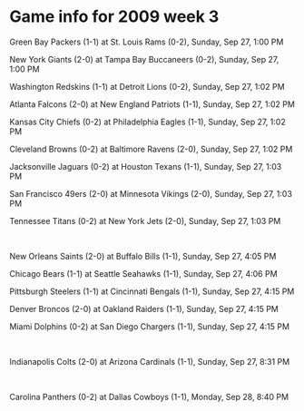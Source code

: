 # Game info for 2009 week 3

Green Bay Packers (1-1) at St. Louis Rams (0-2), Sunday, Sep 27, 1:00 PM

New York Giants (2-0) at Tampa Bay Buccaneers (0-2), Sunday, Sep 27, 1:00 PM

Washington Redskins (1-1) at Detroit Lions (0-2), Sunday, Sep 27, 1:02 PM

Atlanta Falcons (2-0) at New England Patriots (1-1), Sunday, Sep 27, 1:02 PM

Kansas City Chiefs (0-2) at Philadelphia Eagles (1-1), Sunday, Sep 27, 1:02 PM

Cleveland Browns (0-2) at Baltimore Ravens (2-0), Sunday, Sep 27, 1:02 PM

Jacksonville Jaguars (0-2) at Houston Texans (1-1), Sunday, Sep 27, 1:03 PM

San Francisco 49ers (2-0) at Minnesota Vikings (2-0), Sunday, Sep 27, 1:03 PM

Tennessee Titans (0-2) at New York Jets (2-0), Sunday, Sep 27, 1:03 PM


<br/>

New Orleans Saints (2-0) at Buffalo Bills (1-1), Sunday, Sep 27, 4:05 PM

Chicago Bears (1-1) at Seattle Seahawks (1-1), Sunday, Sep 27, 4:06 PM

Pittsburgh Steelers (1-1) at Cincinnati Bengals (1-1), Sunday, Sep 27, 4:15 PM

Denver Broncos (2-0) at Oakland Raiders (1-1), Sunday, Sep 27, 4:15 PM

Miami Dolphins (0-2) at San Diego Chargers (1-1), Sunday, Sep 27, 4:15 PM


<br/>

Indianapolis Colts (2-0) at Arizona Cardinals (1-1), Sunday, Sep 27, 8:31 PM


<br/>

Carolina Panthers (0-2) at Dallas Cowboys (1-1), Monday, Sep 28, 8:40 PM

